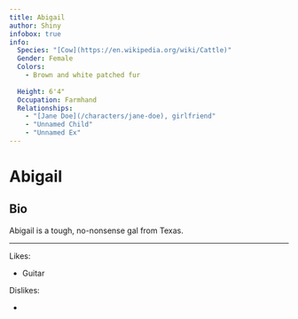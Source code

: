 ```yaml
---
title: Abigail
author: Shiny
infobox: true
info:
  Species: "[Cow](https://en.wikipedia.org/wiki/Cattle)"
  Gender: Female
  Colors:
    - Brown and white patched fur
  
  Height: 6'4"
  Occupation: Farmhand
  Relationships:
    - "[Jane Doe](/characters/jane-doe), girlfriend"
    - "Unnamed Child"
    - "Unnamed Ex"
---
```


# Abigail

## Bio
Abigail is a tough, no-nonsense gal from Texas.


---

Likes:

  * Guitar
 
  

Dislikes:

  * 
